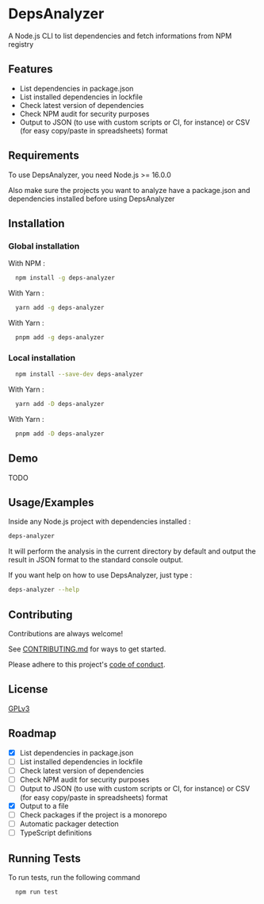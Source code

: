 # DepsAnalyzer

A Node.js CLI to list dependencies and fetch informations from NPM registry

## Features

- List dependencies in package.json
- List installed dependencies in lockfile
- Check latest version of dependencies
- Check NPM audit for security purposes
- Output to JSON (to use with custom scripts or CI, for instance) or CSV (for easy copy/paste in spreadsheets) format

## Requirements

To use DepsAnalyzer, you need Node.js >= 16.0.0

Also make sure the projects you want to analyze have a package.json and dependencies installed before using DepsAnalyzer

## Installation

### Global installation

With NPM :

```bash
  npm install -g deps-analyzer
```

With Yarn :

```bash
  yarn add -g deps-analyzer
```

With Yarn :

```bash
  pnpm add -g deps-analyzer
```

### Local installation

```bash
  npm install --save-dev deps-analyzer
```

With Yarn :

```bash
  yarn add -D deps-analyzer
```

With Yarn :

```bash
  pnpm add -D deps-analyzer
```

## Demo

TODO

## Usage/Examples

Inside any Node.js project with dependencies installed :

```bash
deps-analyzer
```

It will perform the analysis in the current directory by default and output the result in JSON format to the standard console output.

If you want help on how to use DepsAnalyzer, just type :

```bash
deps-analyzer --help
```

## Contributing

Contributions are always welcome!

See [CONTRIBUTING.md](CONTRIBUTING.md) for ways to get started.

Please adhere to this project's [code of conduct](CODE_OF_CONDUCT.md).

## License

[GPLv3](https://choosealicense.com/licenses/gpl-3.0/)

## Roadmap

- [x] List dependencies in package.json
- [ ] List installed dependencies in lockfile
- [ ] Check latest version of dependencies
- [ ] Check NPM audit for security purposes
- [ ] Output to JSON (to use with custom scripts or CI, for instance) or CSV (for easy copy/paste in spreadsheets) format
- [x] Output to a file
- [ ] Check packages if the project is a monorepo
- [ ] Automatic packager detection
- [ ] TypeScript definitions

## Running Tests

To run tests, run the following command

```bash
  npm run test
```

